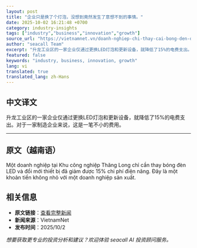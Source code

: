 ```yaml
---
layout: post
title: "企业只是换了个灯泡，没想到竟然发生了意想不到的事情。"
date: 2025-10-02 16:21:48 +0700
category: industry-insights
tags: ["industry","business","innovation","growth"]
source_url: "https://vietnamnet.vn/doanh-nghiep-chi-thay-cai-bong-den-dien-dieu-bat-ngo-da-xay-ra-2448547.html"
author: "seacall Team"
excerpt: "升龙工业区的一家企业仅通过更换LED灯泡和更新设备，就降低了15%的电费支出。对于一家制造企业来说，这是一笔不小的费用。..."
featured: false
keywords: "industry, business, innovation, growth"
lang: vi
translated: true
translated_lang: zh-Hans
---
```


## 中文译文

升龙工业区的一家企业仅通过更换LED灯泡和更新设备，就降低了15%的电费支出。对于一家制造企业来说，这是一笔不小的费用。

---

## 原文（越南语）

Một doanh nghiệp tại Khu công nghiệp Thăng Long chỉ cần thay bóng đèn LED và đổi mới thiết bị đã giảm được 15% chi phí điện năng. Đây là một khoản tiền không nhỏ với một doanh nghiệp sản xuất.

## 相关信息

- **原文链接**：[查看完整新闻](https://vietnamnet.vn/doanh-nghiep-chi-thay-cai-bong-den-dien-dieu-bat-ngo-da-xay-ra-2448547.html)
- **新闻来源**：VietnamNet
- **发布时间**：2025/10/2

*想要获取更专业的投资分析和建议？欢迎体验 seacall AI 投资顾问服务。*